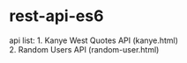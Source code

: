 # rest-api-es6

api list:
    1. Kanye West Quotes API (kanye.html) <br>
    2. Random Users API (random-user.html)
